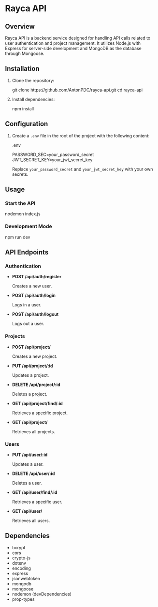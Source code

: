 # Rayca API

## Overview

Rayca API is a backend service designed for handling API calls related to user authentication and project management. It utilizes Node.js with Express for server-side development and MongoDB as the database through Mongoose.

## Installation

1. Clone the repository:

   git clone https://github.com/AntonPDC/rayca-api.git
   cd rayca-api

2. Install dependencies:

   npm install

## Configuration

1. Create a `.env` file in the root of the project with the following content:

   .env

   PASSWORD_SEC=your_password_secret
   JWT_SECRET_KEY=your_jwt_secret_key

   Replace `your_password_secret` and `your_jwt_secret_key` with your own secrets.

## Usage

### Start the API

nodemon index.js

### Development Mode

npm run dev

## API Endpoints

### Authentication

- **POST /api/auth/register**

  Creates a new user.

- **POST /api/auth/login**

  Logs in a user.

- **POST /api/auth/logout**

  Logs out a user.

### Projects

- **POST /api/project/**

  Creates a new project.

- **PUT /api/project/:id**

  Updates a project.

- **DELETE /api/project/:id**

  Deletes a project.

- **GET /api/project/find/:id**

  Retrieves a specific project.

- **GET /api/project/**

  Retrieves all projects.

### Users

- **PUT /api/user/:id**

  Updates a user.

- **DELETE /api/user/:id**

  Deletes a user.

- **GET /api/user/find/:id**

  Retrieves a specific user.

- **GET /api/user/**

  Retrieves all users.

## Dependencies

- bcrypt
- cors
- crypto-js
- dotenv
- encoding
- express
- jsonwebtoken
- mongodb
- mongoose
- nodemon (devDependencies)
- prop-types
